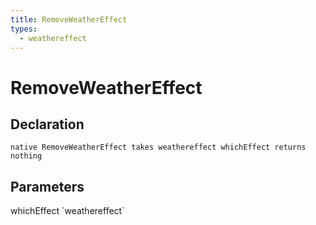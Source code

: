 ```yaml
---
title: RemoveWeatherEffect
types:
  - weathereffect
---
```


# RemoveWeatherEffect

## Declaration

```
native RemoveWeatherEffect takes weathereffect whichEffect returns nothing
```

## Parameters
<dl>
  <dt>whichEffect `weathereffect`</dt>
  <dd></dd>
</dl>